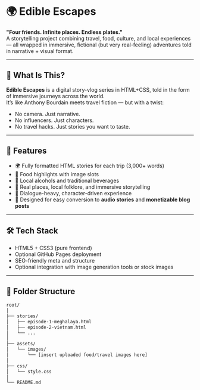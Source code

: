 # 🌍 Edible Escapes

**"Four friends. Infinite places. Endless plates."**  
A storytelling project combining travel, food, culture, and local experiences — all wrapped in immersive, fictional (but very real-feeling) adventures told in narrative + visual format.

---

## 🧭 What Is This?

**Edible Escapes** is a digital story-vlog series in HTML+CSS, told in the form of immersive journeys across the world.  
It’s like Anthony Bourdain meets travel fiction — but with a twist:

- No camera. Just narrative.
- No influencers. Just characters.
- No travel hacks. Just stories you want to taste.

---

## 📸 Features

- 🌍 Fully formatted HTML stories for each trip (3,000+ words)
- 🍲 Food highlights with image slots
- 🥃 Local alcohols and traditional beverages
- 🧭 Real places, local folklore, and immersive storytelling
- 💬 Dialogue-heavy, character-driven experience
- 🎨 Designed for easy conversion to **audio stories** and **monetizable blog posts**

---

## 🛠️ Tech Stack

- HTML5 + CSS3 (pure frontend)
- Optional GitHub Pages deployment
- SEO-friendly meta and structure
- Optional integration with image generation tools or stock images

---

## 📂 Folder Structure

```bash
root/
│
├── stories/
│   ├── episode-1-meghalaya.html
│   ├── episode-2-vietnam.html
│   └── ...
│
├── assets/
│   └── images/
│       └── [insert uploaded food/travel images here]
│
├── css/
│   └── style.css
│
└── README.md
